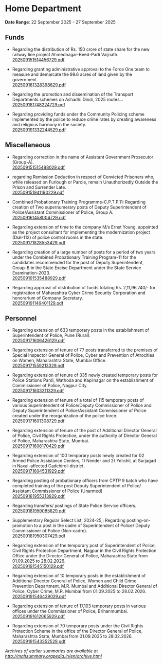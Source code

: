 # Home Department

**Date Range**: 22 September 2025 - 27 September 2025


## Funds
- Regarding the distribution of Rs. 150 crore of state share for the new railway line project Ahmednagar-Beed-Parli Vaijnath.\
  [202509151514456729.pdf](https://gr.maharashtra.gov.in/Site/Upload/Government%20Resolutions/English/202509151514456729.pdf)

- Regarding granting administrative approval to the Force One team to measure and demarcate the 98.6 acres of land given by the government.\
  [202509161328398629.pdf](https://gr.maharashtra.gov.in/Site/Upload/Government%20Resolutions/English/202509161328398629.pdf)

- Regarding the promotion and dissemination of the Transport Departments schemes on Ashadhi Dindi, 2025 routes...\
  [202509181748224729.pdf](https://gr.maharashtra.gov.in/Site/Upload/Government%20Resolutions/English/202509181748224729.pdf)

- Regarding providing funds under the Community Policing scheme implemented by the police to reduce crime rates by creating awareness and religious harmony in the society.\
  [202509191332244529.pdf](https://gr.maharashtra.gov.in/Site/Upload/Government%20Resolutions/English/202509191332244529.pdf)

## Miscellaneous
- Regarding correction in the name of Assistant Government Prosecutor (Group-A).\
  [202509151515488029.pdf](https://gr.maharashtra.gov.in/Site/Upload/Government%20Resolutions/English/202509151515488029.pdf)

- regarding Remission Deduction in respect of Convicted Prisoners who, while released on Furlough or Parole, remain Unauthorizedly Outside the Prison and Surrender Late.\
  [202509151941190229.pdf](https://gr.maharashtra.gov.in/Site/Upload/Government%20Resolutions/English/202509151941190229.pdf)

- Combined Probationary Training Programme-C.P.T.P.11: Regarding creation of Two supernumerary posts of Deputy Superintendent of Police/Assistant Commissioner of Police, Group A.\
  [202509161458004729.pdf](https://gr.maharashtra.gov.in/Site/Upload/Government%20Resolutions/English/202509161458004729....pdf)

- Regarding extension of time to the company M/s Ernst  Young, appointed as the project consultant for implementing the modernization project (Dial-112) of police control rooms in the state.\
  [202509171828553429.pdf](https://gr.maharashtra.gov.in/Site/Upload/Government%20Resolutions/English/202509171828553429.pdf)

- Regarding creation of a large number of posts for a period of two years under the Combined Probationary Training Program-11 for the candidates recommended for the post of Deputy Superintendent, Group-B in the State Excise Department under the State Service Examination-2023.\
  [202509191535488929.pdf](https://gr.maharashtra.gov.in/Site/Upload/Government%20Resolutions/English/202509191535488929.pdf)

- Regarding approval of distribution of funds totaling Rs. 2,11,96,740/- for registration of Maharashtra Cyber Crime Security Corporation and honorarium of Company Secretary.\
  [202509191146401129.pdf](https://gr.maharashtra.gov.in/Site/Upload/Government%20Resolutions/English/202509191146401129.pdf)

## Personnel
- Regarding extension of 633 temporary posts in the establishment of Superintendent of Police, Pune (Rural).\
  [202509171606426129.pdf](https://gr.maharashtra.gov.in/Site/Upload/Government%20Resolutions/English/202509171606426129.pdf)

- Regarding extension of tenure of 77 posts transferred to the premises of Special Inspector General of Police, Cyber and Prevention of Atrocities on Women, Maharashtra State, Mumbai Office.\
  [202509171559213329.pdf](https://gr.maharashtra.gov.in/Site/Upload/Government%20Resolutions/English/202509171559213329.pdf)

- Regarding extension of tenure of 335 newly created temporary posts for Police Stations Pardi, Wathoda and Kapilnagar on the establishment of Commissioner of Police, Nagpur City.\
  [202509171603311329.pdf](https://gr.maharashtra.gov.in/Site/Upload/Government%20Resolutions/English/202509171603311329.pdf)

- Regarding extension of tenure of a total of 115 temporary posts of various Superintendent of Police/Deputy Commissioner of Police and Deputy Superintendent of Police/Assistant Commissioner of Police created under the reorganization of the police force.\
  [202509171601308729.pdf](https://gr.maharashtra.gov.in/Site/Upload/Government%20Resolutions/English/202509171601308729.pdf)

- Regarding extension of tenure of the post of Additional Director General of Police, Civil Rights Protection, under the authority of Director General of Police, Maharashtra State, Mumbai.\
  [202509171608170429.pdf](https://gr.maharashtra.gov.in/Site/Upload/Government%20Resolutions/English/202509171608170429.pdf)

- Regarding extension of 100 temporary posts newly created for 02 Armed Police Assistance Centers, 1) Nender and 2) Yelichil, at Surjagad in Naxal-affected Gadchiroli district.\
  [202509171604531929.pdf](https://gr.maharashtra.gov.in/Site/Upload/Government%20Resolutions/English/202509171604531929.pdf)

- Regarding posting of probationary officers from CPTP 9 batch who have completed training of the post Deputy Superintendent of Police/ Assistant Commissioner of Police (Unarmed)\
  [202509181955313929.pdf](https://gr.maharashtra.gov.in/Site/Upload/Government%20Resolutions/English/202509181955313929.pdf)

- Regarding transfers/ postings of State Police Service officers.\
  [202509181959085829.pdf](https://gr.maharashtra.gov.in/Site/Upload/Government%20Resolutions/English/202509181959085829.pdf)

- Supplementary Regular Select List, 2024-25,; Regarding posting-on-promotion to a post in the cadre of Superintendent of Police/ Deputy Commissioner of Police (Non-cadre).\
  [202509181950307429.pdf](https://gr.maharashtra.gov.in/Site/Upload/Government%20Resolutions/English/202509181950307429.pdf)

- Regarding extension of the temporary post of Superintendent of Police, Civil Rights Protection Department, Nagpur in the Civil Rights Protection Office under the Director General of Police, Maharashtra State from 01.09.2025 to 28.02.2026.\
  [202509191545150129.pdf](https://gr.maharashtra.gov.in/Site/Upload/Government%20Resolutions/English/202509191545150129.pdf)

- Regarding extension of 10 temporary posts in the establishment of Additional Director General of Police, Women and Child Crime Prevention Department, M.R. Mumbai and Additional Director General of Police, Cyber Crime, M.R. Mumbai from 01.09.2025 to 28.02.2026.\
  [202509191546439029.pdf](https://gr.maharashtra.gov.in/Site/Upload/Government%20Resolutions/English/202509191546439029.pdf)

- Regarding extension of tenure of 17,103 temporary posts in various offices under the Commissioner of Police, Brihanmumbai.\
  [202509191612065829.pdf](https://gr.maharashtra.gov.in/Site/Upload/Government%20Resolutions/English/202509191612065829.pdf)

- Regarding extension of 70 temporary posts under the Civil Rights Protection Scheme in the office of the Director General of Police, Maharashtra State, Mumbai from 01.09.2025 to 28.02.2026.\
  [202509191543352529.pdf](https://gr.maharashtra.gov.in/Site/Upload/Government%20Resolutions/English/202509191543352529.pdf)


*Archives of earlier summaries are available at http://mahsummary.orgpedia.in/en/archive.html*